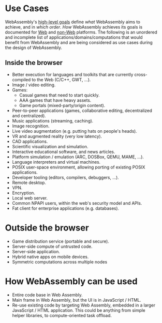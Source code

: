 ---
---
# Use Cases

WebAssembly's [high-level goals](HighLevelGoals.md) define *what* WebAssembly
aims to achieve, and in *which order*. *How* WebAssembly achieves its goals is
documented for [Web](Web.md) and [non-Web](NonWeb.md) platforms. The following
is an unordered and incomplete list of applications/domains/computations that
would benefit from WebAssembly and are being considered as use cases during the
design of WebAssembly.

## Inside the browser

* Better execution for languages and toolkits that are currently cross-compiled
  to the Web (C/C++, GWT, …).
* Image / video editing.
* Games:
  - Casual games that need to start quickly.
  - AAA games that have heavy assets.
  - Game portals (mixed-party/origin content).
* Peer-to-peer applications (games, collaborative editing, decentralized and
  centralized).
* Music applications (streaming, caching).
* Image recognition.
* Live video augmentation (e.g. putting hats on people's heads).
* VR and augmented reality (very low latency).
* CAD applications.
* Scientific visualization and simulation.
* Interactive educational software, and news articles.
* Platform simulation / emulation (ARC, DOSBox, QEMU, MAME, …).
* Language interpreters and virtual machines.
* POSIX user-space environment, allowing porting of existing POSIX applications.
* Developer tooling (editors, compilers, debuggers, …).
* Remote desktop.
* VPN.
* Encryption.
* Local web server.
* Common NPAPI users, within the web's security model and APIs.
* Fat client for enterprise applications (e.g. databases).

# Outside the browser

* Game distribution service (portable and secure).
* Server-side compute of untrusted code.
* Server-side application.
* Hybrid native apps on mobile devices.
* Symmetric computations across multiple nodes

# How WebAssembly can be used

* Entire code base in Web Assembly.
* Main frame in Web Assembly, but the UI is in JavaScript / HTML.
* Re-use existing code by targeting Web Assembly, embedded in a larger
  JavaScript / HTML application. This could be anything from simple helper
  libraries, to compute-oriented task offload.
